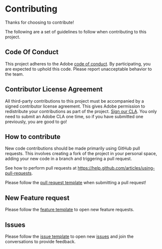 # Contributing

Thanks for choosing to contribute!

The following are a set of guidelines to follow when contributing to this project.

## Code Of Conduct

This project adheres to the Adobe [code of conduct](CODE_OF_CONDUCT.md). By participating, you are expected to uphold this code. Please report unacceptable behavior to the team.

## Contributor License Agreement

All third-party contributions to this project must be accompanied by a signed contributor license agreement. This gives Adobe permission to redistribute your contributions as part of the project. [Sign our CLA](http://opensource.adobe.com/cla.html). You only need to submit an Adobe CLA one time, so if you have submitted one previously, you are good to go!

## How to contribute

New code contributions should be made primarily using GitHub pull requests. This involves creating a fork of the project in your personal space, adding your new code in a branch and triggering a pull request.

See how to perform pull requests at https://help.github.com/articles/using-pull-requests.

Please follow the [pull request template](PULL_REQUEST_TEMPLATE.md) when submitting a pull request!

## New Feature request
Please follow the [feature template](ISSUE_TEMPLATE/FEATURE_REQUEST.md) to open new feature requests. 


## Issues

Please follow the [issue template](ISSUE_TEMPLATE/BUG_REPORT.md) to open new [issues](https://github.com/adobe/aem-cif-project-archetype/issues) and join the conversations to provide feedback. 
